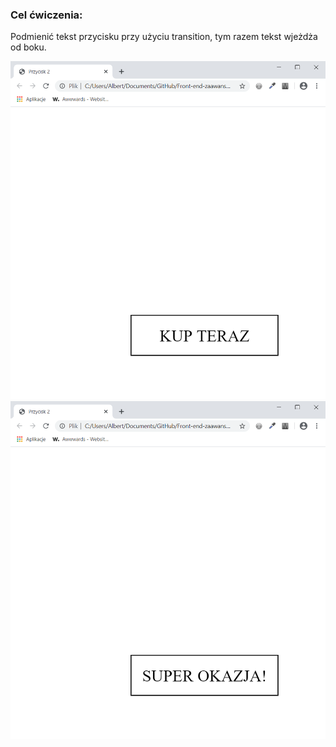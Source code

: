 <h3>Cel ćwiczenia:</h3>
<p>Podmienić tekst przycisku przy użyciu transition, tym razem tekst wjeżdża od boku.</p>

<img src="Screenshot1.png" alt="Tu powinien być Screenshot1">

<img src="Screenshot2.png" alt="Tu powinien być Screenshot2">
